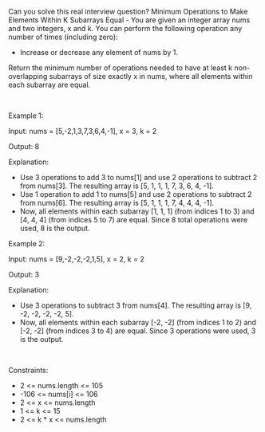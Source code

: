 Can you solve this real interview question? Minimum Operations to Make Elements Within K Subarrays Equal - You are given an integer array nums and two integers, x and k. You can perform the following operation any number of times (including zero):

 * Increase or decrease any element of nums by 1.

Return the minimum number of operations needed to have at least k non-overlapping subarrays of size exactly x in nums, where all elements within each subarray are equal.

 

Example 1:

Input: nums = [5,-2,1,3,7,3,6,4,-1], x = 3, k = 2

Output: 8

Explanation:

 * Use 3 operations to add 3 to nums[1] and use 2 operations to subtract 2 from nums[3]. The resulting array is [5, 1, 1, 1, 7, 3, 6, 4, -1].
 * Use 1 operation to add 1 to nums[5] and use 2 operations to subtract 2 from nums[6]. The resulting array is [5, 1, 1, 1, 7, 4, 4, 4, -1].
 * Now, all elements within each subarray [1, 1, 1] (from indices 1 to 3) and [4, 4, 4] (from indices 5 to 7) are equal. Since 8 total operations were used, 8 is the output.

Example 2:

Input: nums = [9,-2,-2,-2,1,5], x = 2, k = 2

Output: 3

Explanation:

 * Use 3 operations to subtract 3 from nums[4]. The resulting array is [9, -2, -2, -2, -2, 5].
 * Now, all elements within each subarray [-2, -2] (from indices 1 to 2) and [-2, -2] (from indices 3 to 4) are equal. Since 3 operations were used, 3 is the output.

 

Constraints:

 * 2 <= nums.length <= 105
 * -106 <= nums[i] <= 106
 * 2 <= x <= nums.length
 * 1 <= k <= 15
 * 2 <= k * x <= nums.length